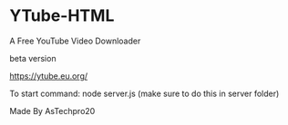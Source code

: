 # YTube-HTML

A Free YouTube Video Downloader

beta version

https://ytube.eu.org/

To start command: node server.js (make sure to do this in server folder)

Made By AsTechpro20
